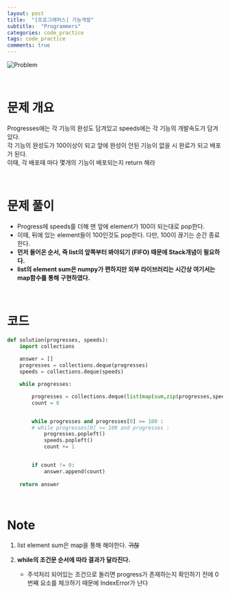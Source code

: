```yaml
---
layout: post
title:  "[프로그래머스] 기능개발"
subtitle:  "Programmers"
categories: code_practice
tags: code_practice
comments: true
---
```


![Problem](https://swha0105.github.io/assets/code_practice/P_develop.JPG)

<br/>

# 문제 개요

Progresses에는 각 기능의 완성도 담겨있고 speeds에는 각 기능의 개발속도가 담겨있다.  
각 기능의 완성도가 100이상이 되고 앞에 완성이 안된 기능이 없을 시 완료가 되고 배포가 된다.    
이때, 각 배포때 마다 몇개의 기능이 배포되는지 return 해라

<br/>

# 문제 풀이

- Progress에 speeds를 더해 맨 앞에 element가 100이 되는대로 pop한다. 
- 이때, 뒤에 있는 element들이 100인것도 pop한다. 다만, 100이 끊기는 순간 종료한다.
- **먼저 들어온 순서, 즉 list의 앞쪽부터 봐야되기 (FIFO) 때문에 Stack개념이 필요하다.** 
- **list의 element sum은 numpy가 편하지만 외부 라이브러리는 시간상 여기서는 map함수를 통해 구현하였다.**

<br/>

# 코드 

```python 
def solution(progresses, speeds):
    import collections
    
    answer = []
    progresses = collections.deque(progresses)
    speeds = collections.deque(speeds)

    while progresses:

        progresses = collections.deque(list(map(sum,zip(progresses,speeds))))
        count = 0


        while progresses and progresses[0] >= 100 :
        # while progresses[0] >= 100 and progresses :
            progresses.popleft()
            speeds.popleft()
            count += 1


        if count != 0:
            answer.append(count)        
    
    return answer

```

<br/>

# Note

1. list element sum은 map을 통해 해야한다. ~~귀찮~~  

2. **while의 조건문 순서에 따라 결과가 달라진다.**
    - 주석처리 되어있는 조건으로 돌리면 progress가 존재하는지 확인하기 전에 0번째 요소를 체크하기 때문에 IndexError가 난다

